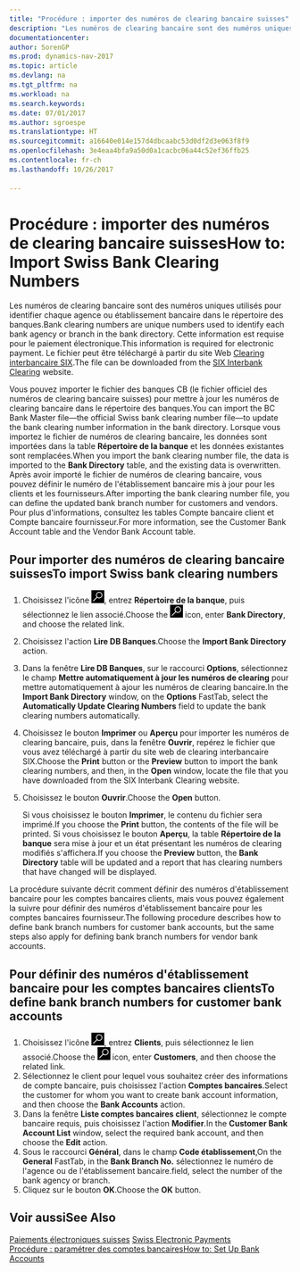 ```yaml
---
title: "Procédure : importer des numéros de clearing bancaire suisses"
description: "Les numéros de clearing bancaire sont des numéros uniques utilisés pour identifier chaque agence ou établissement bancaire dans le répertoire des banques. Cette information est requise pour le paiement électronique. Le fichier peut être téléchargé à partir du site Web [Clearing interbancaire SIX](http://go.microsoft.com/fwlink/?LinkId=145121)."
documentationcenter: 
author: SorenGP
ms.prod: dynamics-nav-2017
ms.topic: article
ms.devlang: na
ms.tgt_pltfrm: na
ms.workload: na
ms.search.keywords: 
ms.date: 07/01/2017
ms.author: sgroespe
ms.translationtype: HT
ms.sourcegitcommit: a16640e014e157d4dbcaabc53d0df2d3e063f8f9
ms.openlocfilehash: 3e4eaa4bfa9a50d0a1cacbc06a44c52ef36ffb25
ms.contentlocale: fr-ch
ms.lasthandoff: 10/26/2017

---
```

# <a name="how-to-import-swiss-bank-clearing-numbers"></a><span data-ttu-id="b81e1-105">Procédure : importer des numéros de clearing bancaire suisses</span><span class="sxs-lookup"><span data-stu-id="b81e1-105">How to: Import Swiss Bank Clearing Numbers</span></span>
<span data-ttu-id="b81e1-106">Les numéros de clearing bancaire sont des numéros uniques utilisés pour identifier chaque agence ou établissement bancaire dans le répertoire des banques.</span><span class="sxs-lookup"><span data-stu-id="b81e1-106">Bank clearing numbers are unique numbers used to identify each bank agency or branch in the bank directory.</span></span> <span data-ttu-id="b81e1-107">Cette information est requise pour le paiement électronique.</span><span class="sxs-lookup"><span data-stu-id="b81e1-107">This information is required for electronic payment.</span></span> <span data-ttu-id="b81e1-108">Le fichier peut être téléchargé à partir du site Web [Clearing interbancaire SIX](http://go.microsoft.com/fwlink/?LinkId=145121).</span><span class="sxs-lookup"><span data-stu-id="b81e1-108">The file can be downloaded from the [SIX Interbank Clearing](http://go.microsoft.com/fwlink/?LinkId=145121) website.</span></span>  

<span data-ttu-id="b81e1-109">Vous pouvez importer le fichier des banques CB (le fichier officiel des numéros de clearing bancaire suisses) pour mettre à jour les numéros de clearing bancaire dans le répertoire des banques.</span><span class="sxs-lookup"><span data-stu-id="b81e1-109">You can import the BC Bank Master file—the official Swiss bank clearing number file—to update the bank clearing number information in the bank directory.</span></span> <span data-ttu-id="b81e1-110">Lorsque vous importez le fichier de numéros de clearing bancaire, les données sont importées dans la table **Répertoire de la banque** et les données existantes sont remplacées.</span><span class="sxs-lookup"><span data-stu-id="b81e1-110">When you import the bank clearing number file, the data is imported to the **Bank Directory** table, and the existing data is overwritten.</span></span> <span data-ttu-id="b81e1-111">Après avoir importé le fichier de numéros de clearing bancaire, vous pouvez définir le numéro de l'établissement bancaire mis à jour pour les clients et les fournisseurs.</span><span class="sxs-lookup"><span data-stu-id="b81e1-111">After importing the bank clearing number file, you can define the updated bank branch number for customers and vendors.</span></span> <span data-ttu-id="b81e1-112">Pour plus d'informations, consultez les tables Compte bancaire client et Compte bancaire fournisseur.</span><span class="sxs-lookup"><span data-stu-id="b81e1-112">For more information, see the Customer Bank Account table and the Vendor Bank Account table.</span></span>  

## <a name="to-import-swiss-bank-clearing-numbers"></a><span data-ttu-id="b81e1-113">Pour importer des numéros de clearing bancaire suisses</span><span class="sxs-lookup"><span data-stu-id="b81e1-113">To import Swiss bank clearing numbers</span></span>  

1.  <span data-ttu-id="b81e1-114">Choisissez l'icône ![Page ou état pour la recherche](../../media/ui-search/search_small.png "icône Page ou état pour la recherche"), entrez **Répertoire de la banque**, puis sélectionnez le lien associé.</span><span class="sxs-lookup"><span data-stu-id="b81e1-114">Choose the ![Search for Page or Report](../../media/ui-search/search_small.png "Search for Page or Report icon") icon, enter **Bank Directory**, and choose the related link.</span></span>  
2.  <span data-ttu-id="b81e1-115">Choisissez l'action **Lire DB Banques**.</span><span class="sxs-lookup"><span data-stu-id="b81e1-115">Choose the **Import Bank Directory** action.</span></span>  
3.  <span data-ttu-id="b81e1-116">Dans la fenêtre **Lire DB Banques**, sur le raccourci **Options**, sélectionnez le champ **Mettre automatiquement à jour les numéros de clearing** pour mettre automatiquement à ajour les numéros de clearing bancaire.</span><span class="sxs-lookup"><span data-stu-id="b81e1-116">In the **Import Bank Directory** window, on the **Options** FastTab, select the **Automatically Update Clearing Numbers** field to update the bank clearing numbers automatically.</span></span>  
4.  <span data-ttu-id="b81e1-117">Choisissez le bouton **Imprimer** ou **Aperçu** pour importer les numéros de clearing bancaire, puis, dans la fenêtre **Ouvrir**, repérez le fichier que vous avez téléchargé à partir du site web de clearing interbancaire SIX.</span><span class="sxs-lookup"><span data-stu-id="b81e1-117">Choose the **Print** button or the **Preview** button to import the bank clearing numbers, and then, in the **Open** window, locate the file that you have downloaded from the SIX Interbank Clearing website.</span></span>
5. <span data-ttu-id="b81e1-118">Choisissez le bouton **Ouvrir**.</span><span class="sxs-lookup"><span data-stu-id="b81e1-118">Choose the **Open** button.</span></span>  

    <span data-ttu-id="b81e1-119">Si vous choisissez le bouton **Imprimer**, le contenu du fichier sera imprimé.</span><span class="sxs-lookup"><span data-stu-id="b81e1-119">If you choose the **Print** button, the contents of the file will be printed.</span></span> <span data-ttu-id="b81e1-120">Si vous choisissez le bouton **Aperçu**, la table **Répertoire de la banque** sera mise à jour et un état présentant les numéros de clearing modifiés s'affichera.</span><span class="sxs-lookup"><span data-stu-id="b81e1-120">If you choose the **Preview** button, the **Bank Directory** table will be updated and a report that has clearing numbers that have changed will be displayed.</span></span>  

<span data-ttu-id="b81e1-121">La procédure suivante décrit comment définir des numéros d'établissement bancaire pour les comptes bancaires clients, mais vous pouvez également la suivre pour définir des numéros d'établissement bancaire pour les comptes bancaires fournisseur.</span><span class="sxs-lookup"><span data-stu-id="b81e1-121">The following procedure describes how to define bank branch numbers for customer bank accounts, but the same steps also apply for defining bank branch numbers for vendor bank accounts.</span></span>  

## <a name="to-define-bank-branch-numbers-for-customer-bank-accounts"></a><span data-ttu-id="b81e1-122">Pour définir des numéros d'établissement bancaire pour les comptes bancaires clients</span><span class="sxs-lookup"><span data-stu-id="b81e1-122">To define bank branch numbers for customer bank accounts</span></span>  

1.  <span data-ttu-id="b81e1-123">Choisissez l'icône ![Page ou état pour la recherche](../../media/ui-search/search_small.png "icône Page ou état pour la recherche"), entrez **Clients**, puis sélectionnez le lien associé.</span><span class="sxs-lookup"><span data-stu-id="b81e1-123">Choose the ![Search for Page or Report](../../media/ui-search/search_small.png "Search for Page or Report icon") icon, enter **Customers**, and then choose the related link.</span></span>  
2.  <span data-ttu-id="b81e1-124">Sélectionnez le client pour lequel vous souhaitez créer des informations de compte bancaire, puis choisissez l'action **Comptes bancaires**.</span><span class="sxs-lookup"><span data-stu-id="b81e1-124">Select the customer for whom you want to create bank account information, and then choose the **Bank Accounts** action.</span></span>  
3.  <span data-ttu-id="b81e1-125">Dans la fenêtre **Liste comptes bancaires client**, sélectionnez le compte bancaire requis, puis choisissez l'action **Modifier**.</span><span class="sxs-lookup"><span data-stu-id="b81e1-125">In the **Customer Bank Account List** window, select the required bank account, and then choose the **Edit** action.</span></span>  
4.  <span data-ttu-id="b81e1-126">Sous le raccourci **Général**, dans le champ **Code établissement**,</span><span class="sxs-lookup"><span data-stu-id="b81e1-126">On the **General** FastTab, in the **Bank Branch No.**</span></span> <span data-ttu-id="b81e1-127">sélectionnez le numéro de l'agence ou de l'établissement bancaire.</span><span class="sxs-lookup"><span data-stu-id="b81e1-127">field, select the number of the bank agency or branch.</span></span>  
5.  <span data-ttu-id="b81e1-128">Cliquez sur le bouton **OK**.</span><span class="sxs-lookup"><span data-stu-id="b81e1-128">Choose the **OK** button.</span></span>  

## <a name="see-also"></a><span data-ttu-id="b81e1-129">Voir aussi</span><span class="sxs-lookup"><span data-stu-id="b81e1-129">See Also</span></span>  
 <span data-ttu-id="b81e1-130">[Paiements électroniques suisses](swiss-electronic-payments.md) </span><span class="sxs-lookup"><span data-stu-id="b81e1-130">[Swiss Electronic Payments](swiss-electronic-payments.md) </span></span>  
 [<span data-ttu-id="b81e1-131">Procédure : paramétrer des comptes bancaires</span><span class="sxs-lookup"><span data-stu-id="b81e1-131">How to: Set Up Bank Accounts</span></span>](../../bank-how-setup-bank-accounts.md)

